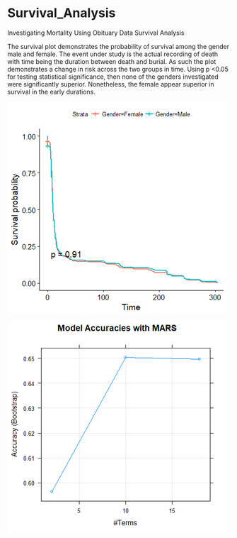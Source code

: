 # Survival_Analysis
Investigating Mortality Using Obituary Data
Survival Analysis

The survival plot demonstrates the probability of survival among the gender male and female. 
The event under study is the actual recording of death with time being the duration between death and burial. As such the plot demonstrates a change in risk across the two groups in time. 
Using p <0.05 for testing statistical significance, then none of the genders investigated were significantly superior. Nonetheless, the female appear superior in survival in the early durations. 

![alt text](SurvivalCurve.png)

![alt text](ModelAccuracies.png)

